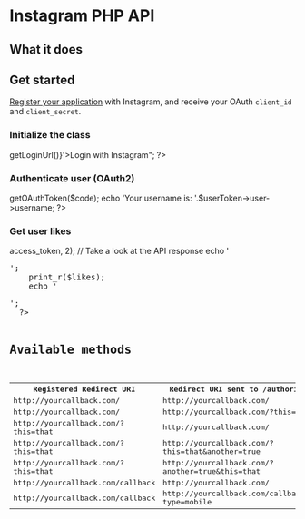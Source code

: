 # Instagram PHP API #

## What it does ##

## Get started ##

[Register your application](http://instagr.am/developer/register/) with Instagram, and receive your OAuth <code>client_id</code> and <code>client_secret</code>.

### Initialize the class ###

  <?php
    require_once 'instagram.class.php';
    
    $ig = new Instagram('Client ID', 'Client Secret', 'Callback URL');
    // Display login URL
    echo "<a href='{$ig->getLoginUrl()}'>Login with Instagram</a>";
  ?>

### Authenticate user (OAuth2) ###

  <?php
    // Grab user token
    $code = $_GET['code'];
    $userToken = $ig->getOAuthToken($code);
    
    echo 'Your username is: '.$userToken->user->username;
  ?>

### Get user likes ###

  <?php
    // Get the last two likes
    $likes = getUserLikes($userToken->access_token, 2);
    // Take a look at the API response
    echo '<pre>';
    print_r($likes);
    echo '<pre>';
  ?>

## Available methods ##

<table>
  <tr>
    <th>Registered Redirect URI</th>
    <th>Redirect URI sent to /authorize</th>
    <th>Valid?</th>
  </tr>
  <tr>
    <td>http://yourcallback.com/</td>
    <td>http://yourcallback.com/</td>
    <td>yes</td>
  </tr>
  <tr>
    <td>http://yourcallback.com/</td>
    <td>http://yourcallback.com/?this=that</td>
    <td>yes</td>
  </tr>
  <tr>
    <td>http://yourcallback.com/?this=that</td>
    <td>http://yourcallback.com/</td>
    <td>no</td>
  </tr>
  <tr>
    <td>http://yourcallback.com/?this=that</td>
    <td>http://yourcallback.com/?this=that&another=true</td>
    <td>yes</td>
  </tr>
  <tr>
    <td>http://yourcallback.com/?this=that</td>
    <td>http://yourcallback.com/?another=true&this=that</td>
    <td>no</td>
  </tr>
  <tr>
    <td>http://yourcallback.com/callback</td>
    <td>http://yourcallback.com/</td>
    <td>no</td>
  </tr>
  <tr>
    <td>http://yourcallback.com/callback</td>
    <td>http://yourcallback.com/callback/?type=mobile</td>
    <td>yes</td>
  </tr>
</table>